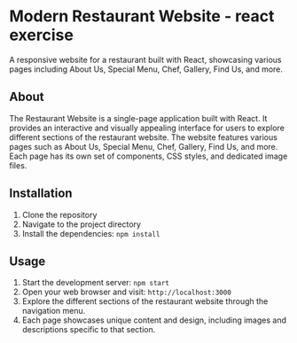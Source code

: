 # Modern Restaurant Website - react exercise 

A responsive website for a restaurant built with React, showcasing various pages including About Us, Special Menu, Chef, Gallery, Find Us, and more.

## About

The Restaurant Website is a single-page application built with React. It provides an interactive and visually appealing interface for users to explore different sections of the restaurant website. The website features various pages such as About Us, Special Menu, Chef, Gallery, Find Us, and more. Each page has its own set of components, CSS styles, and dedicated image files.

## Installation

1. Clone the repository
2. Navigate to the project directory
3. Install the dependencies: `npm install`

## Usage

1. Start the development server: `npm start`
2. Open your web browser and visit: `http://localhost:3000`
3. Explore the different sections of the restaurant website through the navigation menu.
4. Each page showcases unique content and design, including images and descriptions specific to that section.
